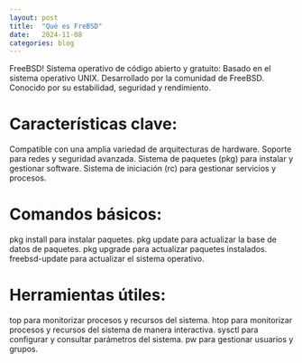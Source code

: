 ```yaml
---
layout: post
title:  "Qué es FreBSD"
date:   2024-11-08
categories: blog
---
```


FreeBSD!
Sistema operativo de código abierto y gratuito:
Basado en el sistema operativo UNIX.
Desarrollado por la comunidad de FreeBSD.
Conocido por su estabilidad, seguridad y rendimiento.

# Características clave:
Compatible con una amplia variedad de arquitecturas de hardware.
Soporte para redes y seguridad avanzada.
Sistema de paquetes (pkg) para instalar y gestionar software.
Sistema de iniciación (rc) para gestionar servicios y procesos.

# Comandos básicos:
pkg install para instalar paquetes.
pkg update para actualizar la base de datos de paquetes.
pkg upgrade para actualizar paquetes instalados.
freebsd-update para actualizar el sistema operativo.

# Herramientas útiles:

top para monitorizar procesos y recursos del sistema.
htop para monitorizar procesos y recursos del sistema de manera interactiva.
sysctl para configurar y consultar parámetros del sistema.
pw para gestionar usuarios y grupos.
